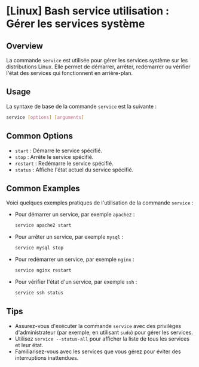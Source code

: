 # [Linux] Bash service utilisation : Gérer les services système

## Overview
La commande `service` est utilisée pour gérer les services système sur les distributions Linux. Elle permet de démarrer, arrêter, redémarrer ou vérifier l'état des services qui fonctionnent en arrière-plan.

## Usage
La syntaxe de base de la commande `service` est la suivante :

```bash
service [options] [arguments]
```

## Common Options
- `start` : Démarre le service spécifié.
- `stop` : Arrête le service spécifié.
- `restart` : Redémarre le service spécifié.
- `status` : Affiche l'état actuel du service spécifié.

## Common Examples
Voici quelques exemples pratiques de l'utilisation de la commande `service` :

- Pour démarrer un service, par exemple `apache2` :
  ```bash
  service apache2 start
  ```

- Pour arrêter un service, par exemple `mysql` :
  ```bash
  service mysql stop
  ```

- Pour redémarrer un service, par exemple `nginx` :
  ```bash
  service nginx restart
  ```

- Pour vérifier l'état d'un service, par exemple `ssh` :
  ```bash
  service ssh status
  ```

## Tips
- Assurez-vous d'exécuter la commande `service` avec des privilèges d'administrateur (par exemple, en utilisant `sudo`) pour gérer les services.
- Utilisez `service --status-all` pour afficher la liste de tous les services et leur état.
- Familiarisez-vous avec les services que vous gérez pour éviter des interruptions inattendues.